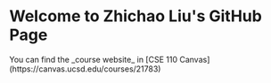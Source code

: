 <!DOCTYPE html>
<html>
<head>
         <title>User pics</title>
         <!-- <link rel="stylesheet" href="admin.css" title="" type="text/css" media="screen" charset="utf-8">  -->
</head>
  
<body>

<main id="main-content">
   <h1>Welcome to Zhichao Liu's GitHub Page</h1>

   <p> You can find the _course website_ in [CSE 110 Canvas](https://canvas.ucsd.edu/courses/21783) </p>
</main>

</body>
</html>


